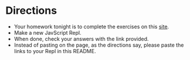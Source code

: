 # Directions

- Your homework tonight is to complete the exercises on this [site](https://github.com/momentum-morehouse/js-array-object-practice.git).
- Make a new JavScript Repl.
- When done, check your answers with the link provided.
- Instead of pasting on the page, as the directions say, please paste the links to your Repl in this README.

